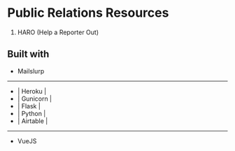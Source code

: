 # Public Relations Resources 

1. HARO (Help a Reporter Out)


## Built with 
- Mailslurp 
- ------------------------
- |        Heroku         |
- |        Gunicorn       |
- |         Flask         |
- |        Python         |
- |       Airtable        |
- -------------------------
- VueJS